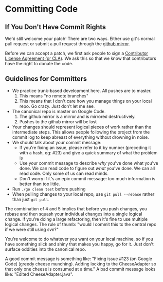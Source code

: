 # Committing Code

## If You Don't Have Commit Rights

We'd still welcome your patch! There are two ways. Either use git's normal pull request or submit a pull request through the [github mirror](https://github.com/SeleniumHQ/selenium).

Before we can accept a patch, we first ask people to sign a [Contributor License Agreement (or CLA)](https://spreadsheets.google.com/spreadsheet/viewform?hl=en_US&formkey=dFFjXzBzM1VwekFlOWFWMjFFRjJMRFE6MQ#gid=0). We ask this so that we know that contributors have the right to donate the code.

## Guidelines for Committers

  * We practice trunk-based development here. All pushes are to master.
    1. This means "no remote branches"
    1. This means that I don't care how you manage things on your local repo. Go crazy. Just don't let me see.
  * The canonical repo is master on Google Code.
    1. The github mirror is a mirror and is mirrored destructively.
    1. Pushes to the github mirror will be lost
  * Your changes should represent logical pieces of work rather than the intermediate steps. This allows people following the project from the commit log to keep abreast of everything without drowning in noise.
  * We should talk about your commit message:
    * If you're fixing an issue, please refer to it by number (preceding it with a hash, eg: #23) and give a quick summary of what the problem is
    * Use your commit message to describe _why_ you've done what you've done. We can read code to figure out _what_ you've done. We can all read code. Only some of us can read minds.
    * Don't worry if it's an epic commit message: too much information is better than too little.
  * Run `./go clean test` before pushing
  * When pulling changes to your local repo, use `git pull --rebase` rather than just `git pull`.

The combination of 4 and 5 implies that before you push changes, you rebase and then squash your individual changes into a single logical change. If you're doing a large refactoring, then it's fine to use multiple logical changes. The rule of thumb: "would I commit this to the central repo if we were still using svn?"

You're welcome to do whatever you want on your local machine, so if you have something slick and shiny that makes you happy, go for it. Just don't surface oddities into the canonical repo.

A good commit message is something like: "Fixing issue #123 (on Google Code) (greedy cheese munching). Adding locking to the CheeseAdapter so that only one cheese is consumed at a time." A bad commit message looks like: "Edited CheeseAdapter.java".
